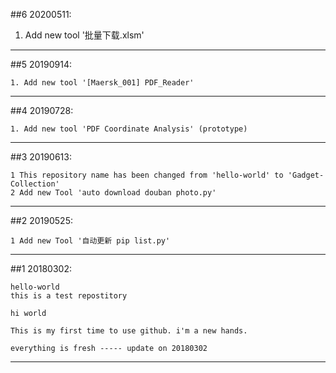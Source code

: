 ##6 20200511:

1. Add new tool '批量下载.xlsm'


------------------------------------------------------------------------------------------------------------------------------------------
##5 20190914:

    1. Add new tool '[Maersk_001] PDF_Reader'

------------------------------------------------------------------------------------------------------------------------------------------
##4 20190728:

    1. Add new tool 'PDF Coordinate Analysis' (prototype)
    
    
------------------------------------------------------------------------------------------------------------------------------------------
##3 20190613:

    1 This repository name has been changed from 'hello-world' to 'Gadget-Collection'    
    2 Add new Tool 'auto download douban photo.py'
    
------------------------------------------------------------------------------------------------------------------------------------------

##2 20190525:

    1 Add new Tool '自动更新 pip list.py'

------------------------------------------------------------------------------------------------------------------------------------------

##1 20180302:
    
    hello-world
    this is a test repostitory

    hi world

    This is my first time to use github. i'm a new hands. 

    everything is fresh ----- update on 20180302
------------------------------------------------------------------------------------------------------------------------------------------
